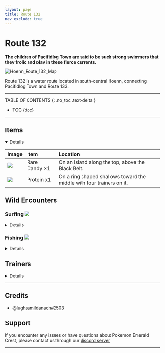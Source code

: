 ```yaml
---
layout: page                  
title: Route 132
nav_exclude: true
---
```


# Route 132

**The children of Pacifidlog Town are said to be such strong swimmers that they frolic and play in these fierce currents.**

![Hoenn_Route_132_Map](https://user-images.githubusercontent.com/109757010/233836097-f853c2bc-6a54-48cf-bdb4-0779a58b7684.png)

Route 132 is a water route located in south-central Hoenn, connecting Pacifidlog Town and Route 133.

---

TABLE OF CONTENTS
{: .no_toc .text-delta }

- TOC
{:toc}

---
## Items

<details open markdown="block">

| Image                                                                      | Item                | Location                                                              |
|:---------------------------------------------------------------------------|:--------------------|:----------------------------------------------------------------------|
| <img src="https://img.pokemondb.net/sprites/items/rare-candy.png">         | Rare Candy ×1       | On an Island along the top, above the Black Belt.                     |
| <img src="https://img.pokemondb.net/sprites/items/protein.png">            | Protein x1          | On a ring shaped shallows toward the middle with four trainers on it. |

</details>
  
## Wild Encounters

### Surfing <img src="https://user-images.githubusercontent.com/109757010/230918174-7d1747ae-88cb-4276-bc9a-1682ac25830c.png">

<details close markdown="block">

| Image                                                                                      | Pokemon             | Levels  | Rate|
|:-------------------------------------------------------------------------------------------|:--------------------|:--------|:----|
| <img src="https://img.pokemondb.net/sprites/sword-shield/icon/tentacool.png">              | Tentacool           | 5-35    | 60% |  
| <img src="https://img.pokemondb.net/sprites/sword-shield/icon/wingull.png">                | Wingull             | 10-30   | 30% |  
| <img src="https://img.pokemondb.net/sprites/sword-shield/icon/wingull.png">                | Wingull             | 15-25   | 5%  |  
| <img src="https://img.pokemondb.net/sprites/sword-shield/icon/pelipper.png">               | Pelipper            | 25-30   | 4%  |  
| <img src="https://img.pokemondb.net/sprites/sword-shield/icon/pelipper.png">               | Pelipper            | 2530    | 1%  |  

</details>

### Fishing <img src="https://user-images.githubusercontent.com/109757010/230921100-6454ad86-77a4-4e3e-92f7-464cc6daf48a.png">

<details close markdown="block">

| Image                                                                                  |  Fishing Rod     | Pokemon             | Levels | Rate|
|:---------------------------------------------------------------------------------------|:-----------------|:--------------------|:-------|:----|
| <img src="https://img.pokemondb.net/sprites/sword-shield/icon/magikarp.png">           | Old Rod          | Magikarp            | 5-10   | 70% |  
| <img src="https://img.pokemondb.net/sprites/sword-shield/icon/tentacool.png">          | Old Rod          | Tentacool           | 5-10   | 30% |  
| <img src="https://img.pokemondb.net/sprites/sword-shield/icon/magikarp.png">           | Good Rod         | Magikarp            | 10-30  | 60% |  
| <img src="https://img.pokemondb.net/sprites/sword-shield/icon/tentacool.png">          | Good Rod         | Tentacool           | 10-30  | 20% |  
| <img src="https://img.pokemondb.net/sprites/sword-shield/icon/wailmer.png">            | Good Rod         | Wailmer             | 10-30  | 20% |  
| <img src="https://img.pokemondb.net/sprites/sword-shield/icon/sharpedo.png">           | Super Rod        | Sharpedo            | 30-35  | 40% |  
| <img src="https://img.pokemondb.net/sprites/sword-shield/icon/wailmer.png">            | Super Rod        | Wailmer             | 30-35  | 40% |  
| <img src="https://img.pokemondb.net/sprites/sword-shield/icon/horsea.png">             | Super Rod        | Horsea              | 25-30  | 15% |  
| <img src="https://img.pokemondb.net/sprites/sword-shield/icon/wailmer.png">            | Super Rod        | Magikarp            | 30-35  | 4%  |  
| <img src="https://img.pokemondb.net/sprites/sword-shield/icon/wailmer.png">            | Super Rod        | Wailmer             | 40-45  | 1%  |  

</details>

## Trainers

<details close markdown="block">

| Image                                                                               | Trainer             | Pokemon                                 |
|:------------------------------------------------------------------------------------|:--------------------|:----------------------------------------|
| <img src="https://play.pokemonshowdown.com/sprites/trainers/swimmerm-gen3.png">     | Swimmer Gilbert     | Milotic Lv. 34                          | 
| <img src="https://play.pokemonshowdown.com/sprites/trainers/swimmerf-gen3.png">     | Swimmer Dana        | Feraligatr  Lv. 34                      | 
| <img src="https://play.pokemonshowdown.com/sprites/trainers/fisherman-gen3.png">    | Fisherman Ronald    | Huntail Lv. 19,  Gastrodon Lv. 26,  Crawdaunt Lv. 30,  Primarina Lv. 35,  Relicanth Lv. 35,  Gorebyss Lv. 21,  |
| <img src="https://play.pokemonshowdown.com/sprites/trainers/expert-gen3.png">       | Expert Paxton       | Mareanie Lv. 33,   Breloom Lv. 33        |
| <img src="https://play.pokemonshowdown.com/sprites/trainers/acetrainer-gen3.png">   | Cool Trainer Jonathan   | Cramorant Lv. 33,   Chansey Lv. 33   |
| <img src="https://play.pokemonshowdown.com/sprites/trainers/acetrainerf-gen3.png">  | Cool Trainer Darcy      | Binacle Lv. 33,   Skrelp Lv. 33      |
| <img src="https://play.pokemonshowdown.com/sprites/trainers/expertf-gen3.png">      | Expert Makayla       | Ursaring Lv. 33,   Gogoat Lv. 33        |
| <img src="https://play.pokemonshowdown.com/sprites/trainers/blackbelt-gen3.png">    | Blackbelt Kiyo       | Pangoro Lv. 34                          |
  
</details>

---

## Credits

- [@lughsamildanach#2503]()

## Support

If you encounter any issues or have questions about Pokemon Emerald Crest, please contact us through our [discord server].

---

[discord server]: https://discord.gg/aaghat-s-server-965900074532081674


